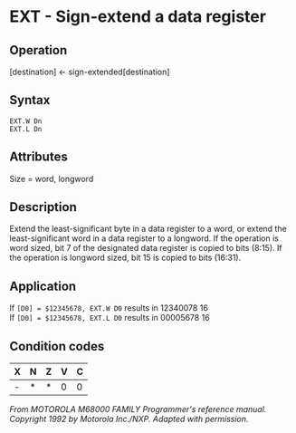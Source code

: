 # EXT - Sign-extend a data register

## Operation
[destination] ← sign-extended[destination]

## Syntax
```assembly
EXT.W Dn
EXT.L Dn
```

## Attributes
Size = word, longword

## Description
Extend the least-significant byte in a data register to a word, or
extend the least-significant word in a data register to a longword.
If the operation is word sized, bit 7 of the designated data register
is copied to bits (8:15). If the operation is longword sized, bit 15
is copied to bits (16:31).

## Application
If `[D0] = $12345678, EXT.W D0` results in 12340078 16<br/>
If `[D0] = $12345678, EXT.L D0` results in 00005678 16

## Condition codes
|X|N|Z|V|C|
|--|--|--|--|--|
|-|*|*|0|0|

*From MOTOROLA M68000 FAMILY Programmer's reference manual. Copyright 1992 by Motorola Inc./NXP. Adapted with permission.*